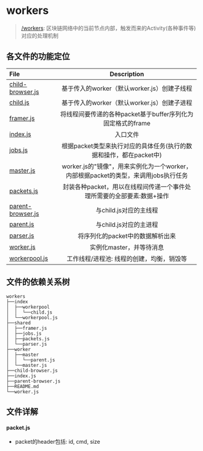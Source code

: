 # workers 

> [/workers](../workers): 区块链网络中的当前节点内部，触发而来的Activity(各种事件等)对应的处理机制

## 各文件的功能定位
|              File              |      Description       |
| :----------------------------- | :-------------------:  |
| [child-browser.js](./child-browser.js)       |  基于传入的worker（默认worker.js）创建子线程  |
| [child.js](./child.js)                       |  基于传入的worker（默认worker.js）创建子进程  |
| [framer.js](./framer.js)                     |  将线程间要传递的各种packet基于buffer序列化为固定格式的frame  |
| [index.js](./index.js)                       |  入口文件 |
| [jobs.js](./jobs.js)                         |  根据packet类型来执行对应的具体任务(执行的数据和操作，都在packet中) |
| [master.js](./master.js)                     |  worker.js的"镜像"，用来实例化为一个worker，内部根据packet的类型，来调用jobs执行任务 |
| [packets.js](./packets.js)                   |  封装各种packet，用以在线程间传递一个事件处理所需要的全部要素:数据+操作 |
| [parent-browser.js](./parent-browser.js)     |  与child.js对应的主线程 |
| [parent.js](./parent.js)                     |  与child.js对应的主进程 |
| [parser.js](./parser.js)                     |  将序列化的packet中的数据解析出来 |
| [worker.js](./worker.js)                     |  实例化master，并等待消息  |
| [workerpool.js](./workerpool.js)             |  工作线程/进程池: 线程的创建，均衡，销毁等 |

## 文件的依赖关系树

```
workers
├──index
│  ├──workerpool
│  │  └──child.js
│  └──workerpool.js
├──shared
│  ├──framer.js
│  ├──jobs.js
│  ├──packets.js
│  └──parser.js
├──worker
│  ├──master
│  │  └──parent.js
│  └──master.js
├──child-browser.js
├──index.js
├──parent-browser.js
├──README.md
└──worker.js
```

## 文件详解

#### packet.js
+ packet的header包括: id, cmd, size

